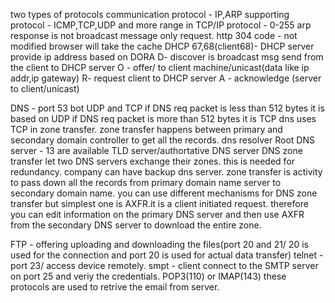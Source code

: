two types of protocols
	communication protocol - IP,ARP
	supporting protocol - ICMP,TCP,UDP and more
range in TCP/IP protocol - 0-255
arp response is not broadcast message only request.
http 304 code - not modified browser will take the cache
DHCP 67,68(client68)- DHCP server provide ip address based on DORA
D- discover is broadcast msg send from the client to DHCP server
O - offer/ to client machine/unicast(data like ip addr,ip gateway)
R- request client to DHCP server
A - acknowledge (server to client/unicast)

DNS - port 53 bot UDP and TCP
if DNS req packet is less than 512 bytes it is based on UDP
if DNS req packet is more than 512 bytes it is TCP
dns uses TCP in zone transfer. zone transfer happens between primary and secondary domain controller to get all the records.
dns resolver
Root DNS server - 13 are available
TLD server/authortative DNS server 
DNS zone transfer 
let two DNS servers exchange their zones. this is needed for redundancy.
company can have backup dns server. zone transfer is activity to pass down all the records from primary domain name server to secondary domain name.
you can use different mechanisms for DNS zone transfer but simplest one is AXFR.it is a client initiated request. therefore you can edit information on the primary DNS server and then use AXFR from the secondary DNS server to download the entire zone. 

FTP - offering uploading and downloading the files(port 20 and 21/ 20 is used for the connection and port 20 is used for actual data transfer)
telnet - port 23/ access device remotely.
smpt - client connect to the SMTP server on port 25 and veriy the credentials.
POP3(110) or IMAP(143) these protocols are used to retrive the email from server.
